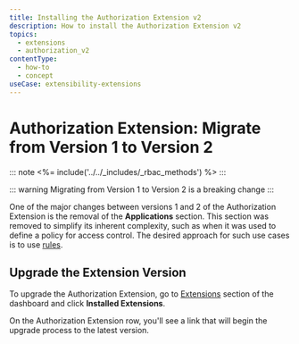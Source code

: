 ```yaml
---
title: Installing the Authorization Extension v2
description: How to install the Authorization Extension v2
topics:
  - extensions
  - authorization_v2
contentType:
  - how-to
  - concept
useCase: extensibility-extensions
---
```


# Authorization Extension: Migrate from Version 1 to Version 2

::: note
<%= include('../../_includes/_rbac_methods') %>
:::

::: warning
Migrating from Version 1 to Version 2 is a breaking change
:::

One of the major changes between versions 1 and 2 of the Authorization Extension is the removal of the **Applications** section. This section was removed to simplify its inherent complexity, such as when it was used to define a policy for access control. The desired approach for such use cases is to use [rules](/extensions/authorization-extension/v2/rules#controlling-application-access).

## Upgrade the Extension Version

To upgrade the Authorization Extension, go to [Extensions](${manage_url}/#/extensions) section of the dashboard and click **Installed Extensions**. 

On the Authorization Extension row, you'll see a link that will begin the upgrade process to the latest version.